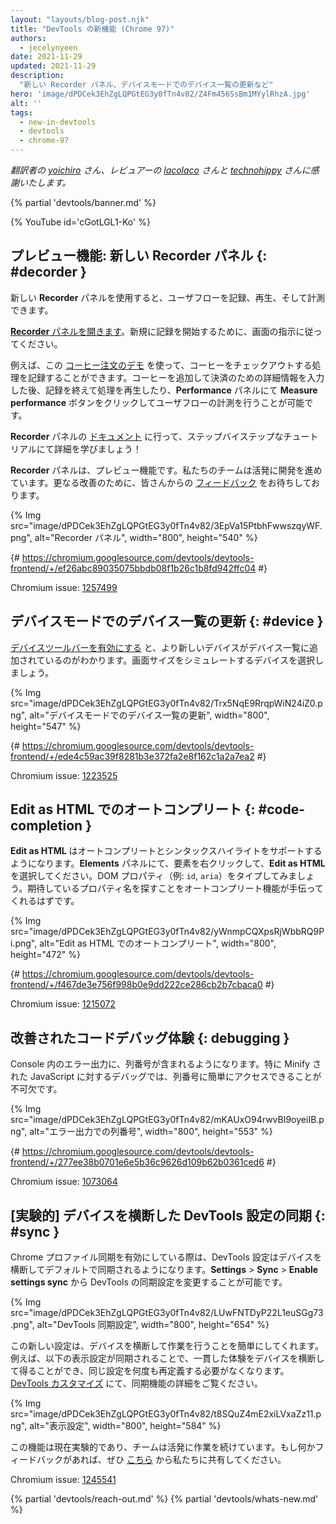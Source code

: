 ```yaml
---
layout: "layouts/blog-post.njk"
title: "DevTools の新機能 (Chrome 97)"
authors:
  - jecelynyeen
date: 2021-11-29
updated: 2021-11-29
description:
  "新しい Recorder パネル、デバイスモードでのデバイス一覧の更新など"
hero: 'image/dPDCek3EhZgLQPGtEG3y0fTn4v82/Z4Fm456SsBm1MYylRhzA.jpg'
alt: ''
tags:
  - new-in-devtools
  - devtools
  - chrome-97
---
```


*翻訳者の [yoichiro](https://github.com/yoichiro) さん、レビュアーの [lacolaco](https://github.com/lacolaco) さんと [technohippy](https://github.com/technohippy) さんに感謝いたします。*

{% partial 'devtools/banner.md' %}

{% YouTube id='cGotLGL1-Ko' %}

<!-- ## Preview feature: New Recorder panel {: #recorder } -->
## プレビュー機能: 新しい Recorder パネル {: #decorder }

<!-- Use the new **Recorder** panel to record, replay and measure user flows.  -->
新しい **Recorder** パネルを使用すると、ユーザフローを記録、再生、そして計測できます。

<!-- [Open the **Recorder** panel](/docs/devtools/recorder/#open). Follow the instructions on screen to start a new recording.  -->
[**Recorder** パネルを開きます](/docs/devtools/recorder/#open)。新規に記録を開始するために、画面の指示に従ってください。

<!-- For example, you can record the coffee checkout process with this [coffee ordering demo](https://coffee-cart.netlify.app/) application. After adding a coffee and filling out payment details, you can end the recording, replay the process or click on the **Measure performance** button to measure the user flow in the **Performance** panel. -->
例えば、この [コーヒー注文のデモ](https://coffee-cart.netlify.app/) を使って、コーヒーをチェックアウトする処理を記録することができます。コーヒーを追加して決済のための詳細情報を入力した後、記録を終えて処理を再生したり、**Performance** パネルにて **Measure performance** ボタンをクリックしてユーザフローの計測を行うことが可能です。

<!-- Go to the **Recorder** panel [documentation](/docs/devtools/recorder/) to learn more with the step-by-step tutorial! -->
**Recorder** パネルの [ドキュメント](/docs/devtools/recorder/) に行って、ステップバイステップなチュートリアルにて詳細を学びましょう！

<!-- The **Recorder** panel is a preview feature. Our team is still actively working on it and we are looking for your [feedback](https://goo.gle/recorder-feedback) for further enhancements. -->
**Recorder** パネルは、プレビュー機能です。私たちのチームは活発に開発を進めています。更なる改善のために、皆さんからの [フィードバック](https://goo.gle/recorder-feedback) をお待ちしております。

{% Img src="image/dPDCek3EhZgLQPGtEG3y0fTn4v82/3EpVa15PtbhFwwszqyWF.png", alt="Recorder パネル", width="800", height="540" %}

{# https://chromium.googlesource.com/devtools/devtools-frontend/+/ef26abc89035075bbdb08f1b26c1b8fd942ffc04 #}

Chromium issue: [1257499](https://crbug.com/1257499)


<!-- ## Refresh device list in Device Mode {: #device } -->
## デバイスモードでのデバイス一覧の更新 {: #device }

<!-- [Enabling the Device Toolbar](/docs/devtools/device-mode#viewport), more modern devices are now added in the device list. Select a device to simulate its dimensions. -->
[デバイスツールバーを有効にする](/docs/devtools/device-mode#viewport) と、より新しいデバイスがデバイス一覧に追加されているのがわかります。画面サイズをシミュレートするデバイスを選択しましょう。

{% Img src="image/dPDCek3EhZgLQPGtEG3y0fTn4v82/Trx5NqE9RrqpWiN24iZ0.png", alt="デバイスモードでのデバイス一覧の更新", width="800", height="547" %}

{# https://chromium.googlesource.com/devtools/devtools-frontend/+/ede4c59ac39f8281b3e372fa2e8f162c1a2a7ea2 #}

Chromium issue: [1223525](https://crbug.com/1223525)


<!-- ## Autocomplete with Edit as HTML {: #code-completion } -->
## Edit as HTML でのオートコンプリート {: #code-completion }

<!-- The **Edit as HTML** UI now supports autocomplete and syntax highlights. In the **Elements** panel, right click on an element, and select  **Edit as HTML**. Try typing a DOM property (e.g. `id`, `aria`), the autocomplete should help you find the property name you're looking for. -->
**Edit as HTML** はオートコンプリートとシンタックスハイライトをサポートするようになります。**Elements** パネルにて、要素を右クリックして、**Edit as HTML** を選択してください。DOM プロパティ（例: `id`, `aria`）をタイプしてみましょう。期待しているプロパティ名を探すことをオートコンプリート機能が手伝ってくれるはずです。

{% Img src="image/dPDCek3EhZgLQPGtEG3y0fTn4v82/yWnmpCQXpsRjWbbRQ9Pi.png", alt="Edit as HTML でのオートコンプリート", width="800", height="472" %}

{# https://chromium.googlesource.com/devtools/devtools-frontend/+/f467de3e756f998b0e9dd222ce286cb2b7cbaca0 #}

Chromium issue: [1215072](https://crbug.com/1215072)


<!-- ## Improved code debugging experience {: #debugging } -->
## 改善されたコードデバッグ体験 {: debugging }

<!-- Column numbers are now included in the output error in the Console. Having easy access to the column number is essential for debugging especially with minified JavaScript. -->
Console 内のエラー出力に、列番号が含まれるようになります。特に Minify された JavaScript に対するデバッグでは、列番号に簡単にアクセスできることが不可欠です。

{% Img src="image/dPDCek3EhZgLQPGtEG3y0fTn4v82/mKAUxO94rwvBI9oyeiIB.png", alt="エラー出力での列番号", width="800", height="553" %}

{# https://chromium.googlesource.com/devtools/devtools-frontend/+/277ee38b0701e6e5b36c9626d109b62b0361ced6 #}

Chromium issue: [1073064](https://crbug.com/1073064)


<!-- ## [Experimental] Syncing DevTools settings across devices {: #sync } -->
## [実験的] デバイスを横断した DevTools 設定の同期 {: #sync }

<!-- Your DevTools settings are now synced across devices by default when you turn on Chrome profile sync. You can change the DevTools sync settings via **Settings** > **Sync** > **Enable settings sync**. -->
Chrome プロファイル同期を有効にしている際は、DevTools 設定はデバイスを横断してデフォルトで同期されるようになります。**Settings** > **Sync** > **Enable settings sync** から DevTools の同期設定を変更することが可能です。

{% Img src="image/dPDCek3EhZgLQPGtEG3y0fTn4v82/LUwFNTDyP22L1euSGg73.png", alt="DevTools 同期設定", width="800", height="654" %}

<!-- This new setting makes it easier for you to work across devices. For example, the following appearance settings are synced so you have a consistent experience across devices and don’t need to re-define the same settings again. Learn more about the sync feature in [DevTools customization](/docs/devtools/customize/).  -->
この新しい設定は、デバイスを横断して作業を行うことを簡単にしてくれます。例えば、以下の表示設定が同期されることで、一貫した体験をデバイスを横断して得ることができ、同じ設定を何度も再定義する必要がなくなります。[DevTools カスタマイズ](/docs/devtools/customize/) にて、同期機能の詳細をご覧ください。

{% Img src="image/dPDCek3EhZgLQPGtEG3y0fTn4v82/t8SQuZ4mE2xiLVxaZz11.png", alt="表示設定", width="800", height="584" %}

<!-- This feature is experimental at the moment, the team is still actively working on it. If you have any feedback, please share with us [here](https://crbug.com/1245541) -->
この機能は現在実験的であり、チームは活発に作業を続けています。もし何かフィードバックがあれば、ぜひ [こちら](https://crbug.com/1245541) から私たちに共有してください。

Chromium issue: [1245541](https://crbug.com/1245541)

{% partial 'devtools/reach-out.md' %}
{% partial 'devtools/whats-new.md' %}
